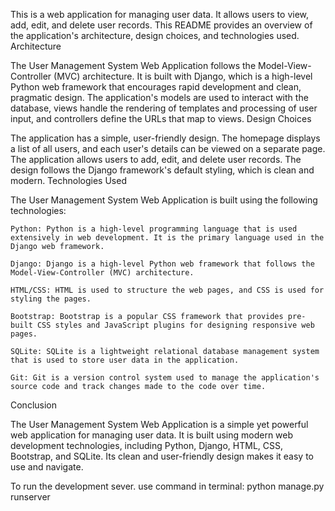 This is a web application for managing user data. It allows users to view, add, edit, and delete user records. This README provides an overview of the application's architecture, design choices, and technologies used.
Architecture

The User Management System Web Application follows the Model-View-Controller (MVC) architecture. It is built with Django, which is a high-level Python web framework that encourages rapid development and clean, pragmatic design. The application's models are used to interact with the database, views handle the rendering of templates and processing of user input, and controllers define the URLs that map to views.
Design Choices

The application has a simple, user-friendly design. The homepage displays a list of all users, and each user's details can be viewed on a separate page. The application allows users to add, edit, and delete user records. The design follows the Django framework's default styling, which is clean and modern.
Technologies Used

The User Management System Web Application is built using the following technologies:

    Python: Python is a high-level programming language that is used extensively in web development. It is the primary language used in the Django web framework.

    Django: Django is a high-level Python web framework that follows the Model-View-Controller (MVC) architecture.

    HTML/CSS: HTML is used to structure the web pages, and CSS is used for styling the pages.

    Bootstrap: Bootstrap is a popular CSS framework that provides pre-built CSS styles and JavaScript plugins for designing responsive web pages.

    SQLite: SQLite is a lightweight relational database management system that is used to store user data in the application.

    Git: Git is a version control system used to manage the application's source code and track changes made to the code over time.

Conclusion

The User Management System Web Application is a simple yet powerful web application for managing user data. It is built using modern web development technologies, including Python, Django, HTML, CSS, Bootstrap, and SQLite. Its clean and user-friendly design makes it easy to use and navigate.

To run the development sever. use command in terminal: 
python manage.py runserver
